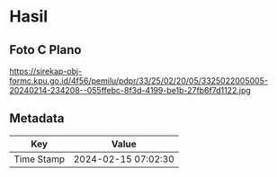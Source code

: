 # Hasil

## Foto C Plano

https://sirekap-obj-formc.kpu.go.id/4f56/pemilu/pdpr/33/25/02/20/05/3325022005005-20240214-234208--055ffebc-8f3d-4199-be1b-27fb6f7d1122.jpg


## Metadata

| Key        | Value               |
| ---------- | ------------------- |
| Time Stamp | 2024-02-15 07:02:30 |



